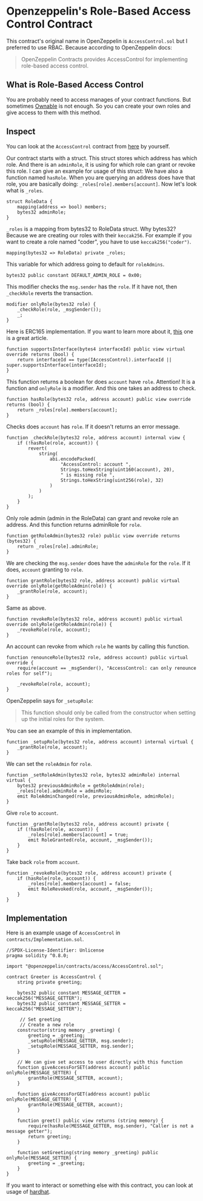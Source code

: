 # Openzeppelin's Role-Based Access Control Contract

This contract's original name in OpenZeppelin is `AccessControl.sol` but I preferred to use RBAC. Because according to OpenZeppelin docs:

>OpenZeppelin Contracts provides AccessControl for implementing role-based access control.

## What is Role-Based Access Control

You are probably need to access manages of your contract functions. But sometimes [Ownable](https://github.com/0fatih/openzeppelin-ownable-implementation) is not enough. So you can create your own roles and give access to them with this method.

## Inspect

You can look at the `AccessControl` contract from [here](https://github.com/OpenZeppelin/openzeppelin-contracts/blob/v4.3.0/contracts/access/AccessControl.sol) by yourself.

Our contract starts with a struct. This struct stores which address has which role. And there is an `adminRole`, it is using for which role can grant or revoke this role. I can give an example for usage of this struct: We have also a function named `hasRole`. When you are querying an address does have that role, you are basically doing: `_roles[role].members[account]`. Now let's look what is `_roles`.
```solidity
struct RoleData {
    mapping(address => bool) members;
    bytes32 adminRole;
}
```

`_roles` is a mapping from bytes32 to RoleData struct. Why bytes32? Because we are creating our roles with their `keccak256`. For example if you want to create a role named "coder", you have to use `keccak256("coder")`.
```solidity
mapping(bytes32 => RoleData) private _roles;
```

This variable for which address going to default for `roleAdmins`.
```solidity
bytes32 public constant DEFAULT_ADMIN_ROLE = 0x00;
```

This modifier checks the `msg.sender` has the `role`. If it have not, then `_checkRole` reverts the transaction.
```solidity
modifier onlyRole(bytes32 role) {
    _checkRole(role, _msgSender());
    _;
}
```

Here is ERC165 implementation. If you want to learn more about it, [this](https://medium.com/@chiqing/ethereum-standard-erc165-explained-63b54ca0d273) one is a great article.
```solidity
function supportsInterface(bytes4 interfaceId) public view virtual override returns (bool) {
    return interfaceId == type(IAccessControl).interfaceId || super.supportsInterface(interfaceId);
}
```

This function returns a boolean for does `account` have `role`. Attention! It is a function and `onlyRole` is a modifier. And this one takes an address to check.
```solidity
function hasRole(bytes32 role, address account) public view override returns (bool) {
    return _roles[role].members[account];
}
```

Checks does `account` has `role`. If it doesn't returns an error message.
```solidity
function _checkRole(bytes32 role, address account) internal view {
    if (!hasRole(role, account)) {
        revert(
            string(
                abi.encodePacked(
                    "AccessControl: account ",
                    Strings.toHexString(uint160(account), 20),
                    " is missing role ",
                    Strings.toHexString(uint256(role), 32)
                )
            )
        );
    }
}
```

Only role admin (admin in the RoleData) can grant and revoke role an address. And this function returns adminRole for `role`.
```solidity
function getRoleAdmin(bytes32 role) public view override returns (bytes32) {
    return _roles[role].adminRole;
}
```

We are checking the `msg.sender` does have the `adminRole` for the `role`. If it does, `account` granting to `role`.
```solidity
function grantRole(bytes32 role, address account) public virtual override onlyRole(getRoleAdmin(role)) {
    _grantRole(role, account);
}
```

Same as above.
```solidity
function revokeRole(bytes32 role, address account) public virtual override onlyRole(getRoleAdmin(role)) {
    _revokeRole(role, account);
}
```

An account can revoke from which `role` he wants by calling this function.
```solidity
function renounceRole(bytes32 role, address account) public virtual override {
    require(account == _msgSender(), "AccessControl: can only renounce roles for self");

    _revokeRole(role, account);
}
```

OpenZeppelin says for `_setupRole`: 
> This function should only be called from the constructor when setting up the initial roles for the system.

You can see an example of this in implementation.
```solidity
function _setupRole(bytes32 role, address account) internal virtual {
    _grantRole(role, account);
}
```

We can set the `roleAdmin` for `role`.
```solidity
function _setRoleAdmin(bytes32 role, bytes32 adminRole) internal virtual {
    bytes32 previousAdminRole = getRoleAdmin(role);
    _roles[role].adminRole = adminRole;
    emit RoleAdminChanged(role, previousAdminRole, adminRole);
}
```

Give `role` to `account`.
```solidity
function _grantRole(bytes32 role, address account) private {
    if (!hasRole(role, account)) {
        _roles[role].members[account] = true;
        emit RoleGranted(role, account, _msgSender());
    }
}
```

Take back `role` from `account`.
```solidity
function _revokeRole(bytes32 role, address account) private {
    if (hasRole(role, account)) {
        _roles[role].members[account] = false;
        emit RoleRevoked(role, account, _msgSender());
    }
}
```

## Implementation

Here is an example usage of `AccessControl` in `contracts/Implementation.sol`.

```solidity
//SPDX-License-Identifier: Unlicense
pragma solidity ^0.8.0;

import "@openzeppelin/contracts/access/AccessControl.sol";

contract Greeter is AccessControl {
    string private greeting;

    bytes32 public constant MESSAGE_GETTER = keccak256("MESSAGE_GETTER");
    bytes32 public constant MESSAGE_SETTER = keccak256("MESSAGE_SETTER");

	 // Set greeting
	 // Create a new role
    constructor(string memory _greeting) {
        greeting = _greeting;
        _setupRole(MESSAGE_GETTER, msg.sender);
        _setupRole(MESSAGE_SETTER, msg.sender);
    }

    // We can give set access to user directly with this function
    function giveAccessForSET(address account) public onlyRole(MESSAGE_SETTER) {
        grantRole(MESSAGE_SETTER, account);
    }

    function giveAccessForGET(address account) public onlyRole(MESSAGE_GETTER) {
        grantRole(MESSAGE_GETTER, account);
    }

    function greet() public view returns (string memory) {
        require(hasRole(MESSAGE_GETTER, msg.sender), "Caller is not a message getter");
        return greeting;
    }

    function setGreeting(string memory _greeting) public onlyRole(MESSAGE_SETTER) {
        greeting = _greeting;
    }
}
```

If you want to interact or something else with this contract, you can look at usage of [hardhat](https://hardhat.org/getting-started/).